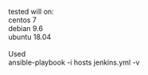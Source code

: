 tested will on: <br>
centos 7 <br>
debian 9.6 <br>
ubuntu 18.04 <br>
 <br>
Used <br>
ansible-playbook -i hosts jenkins.yml -v <br>

